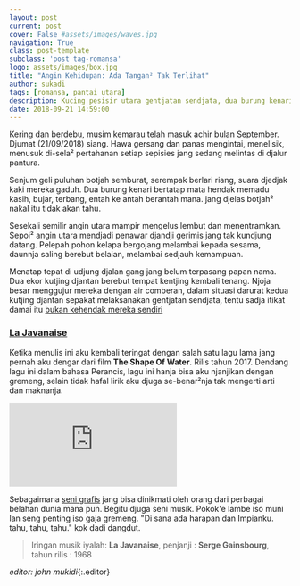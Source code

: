 ```yaml
---
layout: post
current: post
cover: False #assets/images/waves.jpg
navigation: True
class: post-template
subclass: 'post tag-romansa'
logo: assets/images/box.jpg
title: "Angin Kehidupan: Ada Tangan² Tak Terlihat"
author: sukadi
tags: [romansa, pantai utara]
description: Kucing pesisir utara gentjatan sendjata, dua burung kenari memadu kasih di losmen lokal
date: 2018-09-21 14:59:00
---
```

Kering dan berdebu, musim kemarau telah masuk achir bulan September. Djumat (21/09/2018) siang. Hawa gersang dan panas mengintai, menelisik, menusuk di-sela² pertahanan setiap sepisies jang sedang melintas di djalur pantura.

Senjum geli puluhan botjah semburat, serempak berlari riang, suara djedjak kaki mereka gaduh. Dua burung kenari bertatap mata hendak memadu kasih, bujar, terbang, entah ke antah berantah mana. jang djelas botjah² nakal itu tidak akan tahu. 

Sesekali semilir angin utara mampir mengelus lembut dan menentramkan. Sepoi² angin utara mendjadi penawar djandji gerimis jang tak kundjung datang. Pelepah pohon kelapa bergojang melambai kepada sesama, daunnja saling berebut belaian, melambai sedjauh kemampuan.

Menatap tepat di udjung djalan gang jang belum terpasang papan nama. Dua ekor kutjing djantan berebut tempat kentjing kembali tenang. Njoja besar menggujur mereka dengan air comberan, dalam situasi darurat kedua kutjing djantan sepakat melaksanakan gentjatan sendjata, tentu sadja itikat damai itu [bukan kehendak mereka sendiri](https://www.paciran.com/sudah-merasa-djudjur.html)

### [La Javanaise](https://www.youtube.com/watch?v=V6gjzNm6dA0)

Ketika menulis ini aku kembali teringat dengan salah satu lagu lama jang pernah aku dengar dari film **The Shape Of Water**. Rilis tahun 2017. Dendang lagu ini dalam bahasa Perancis, lagu ini hanja bisa aku njanjikan dengan gremeng, selain tidak hafal lirik aku djuga se-benar²nja tak mengerti arti dan maknanja.


<iframe src="https://www.youtube-nocookie.com/embed/V6gjzNm6dA0?rel=0&showinfo=0&controls=0" frameborder="0" mozallowfullscreen webkitAllowFullScreen allowfullscreen></iframe>

Sebagaimana [seni grafis](https://www.paciran.com/borongan-desain-banner-sketsel-piala-ppc-2.html) jang bisa dinikmati oleh orang dari perbagai belahan dunia mana pun. Begitu djuga seni musik. Pokok'e lambe iso muni lan seng penting iso gaja gremeng. "Di sana ada harapan dan Impianku. tahu, tahu, tahu." kok dadi dangdut.


> Iringan musik iyalah: **La Javanaise**, penjanji : **Serge Gainsbourg**, tahun rilis : 1968

_editor: john mukidi_{:.editor} 
